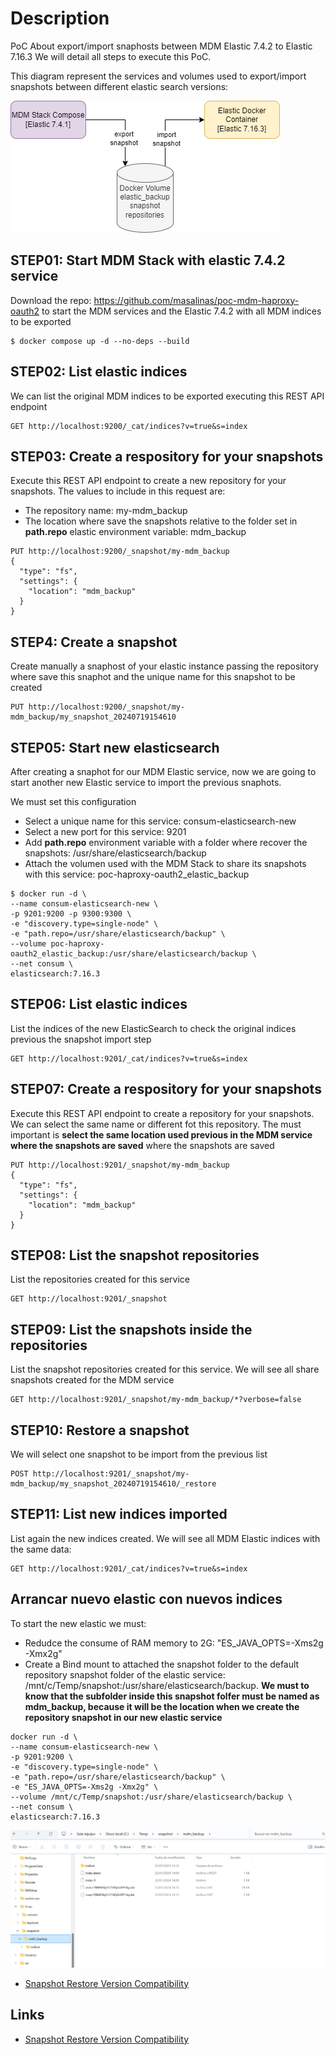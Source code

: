 # Description

PoC About export/import snaphosts between MDM Elastic 7.4.2 to Elastic 7.16.3  We will detail all steps to execute this PoC.

This diagram represent the services and volumes used to export/import snapshots between different elastic search versions:

![Snapshot Diagram](./images/snapshot_diagram.png "Snapshot Diagram")

## STEP01: Start MDM Stack with elastic 7.4.2 service

Download the repo: https://github.com/masalinas/poc-mdm-haproxy-oauth2 to start the MDM services and the Elastic 7.4.2 with all MDM indices
to be exported

```
$ docker compose up -d --no-deps --build
```

## STEP02: List elastic indices

We can list the original MDM indices to be exported executing this REST API endpoint

```
GET http://localhost:9200/_cat/indices?v=true&s=index
```

## STEP03: Create a respository for your snapshots

Execute this REST API endpoint to create a new repository for your snapshots. The values to include in this request are:

- The repository name: my-mdm_backup
- The location where save the snapshots relative to the folder set in **path.repo** elastic environment variable: mdm_backup

```
PUT http://localhost:9200/_snapshot/my-mdm_backup
{
  "type": "fs",
  "settings": {
    "location": "mdm_backup"
  }
}
```

## STEP4: Create a snapshot

Create manually a snaphost of your elastic instance passing the repository where save this snaphot and the unique name for this snapshot to be created

```
PUT http://localhost:9200/_snapshot/my-mdm_backup/my_snapshot_20240719154610
```

## STEP05: Start new elasticsearch

After creating a snaphot for our MDM Elastic service, now we are going to start another new Elastic service to import the previous snaphots.

We must set this configuration

- Select a unique name for this service: consum-elasticsearch-new
- Select a new port for this service: 9201
- Add **path.repo** environment variable with a folder where recover the snapshots: /usr/share/elasticsearch/backup
- Attach the volumen used with the MDM Stack to share its snapshots with this service: poc-haproxy-oauth2_elastic_backup

```
$ docker run -d \
--name consum-elasticsearch-new \
-p 9201:9200 -p 9300:9300 \
-e "discovery.type=single-node" \
-e "path.repo=/usr/share/elasticsearch/backup" \
--volume poc-haproxy-oauth2_elastic_backup:/usr/share/elasticsearch/backup \
--net consum \
elasticsearch:7.16.3
```

## STEP06: List elastic indices

List the indices of the new ElasticSearch to check the original indices previous the snapshot import step

```
GET http://localhost:9201/_cat/indices?v=true&s=index
```

## STEP07: Create a respository for your snapshots

Execute this REST API endpoint to create a repository for your snapshots. We can select the same name or different fot this repository. The must important is **select the same location used previous in the MDM service where the snapshots are saved** where the snapshots are saved

```
PUT http://localhost:9201/_snapshot/my-mdm_backup
{
  "type": "fs",
  "settings": {
    "location": "mdm_backup"
  }
}
```

## STEP08:  List the snapshot repositories

List the repositories created for this service

```
GET http://localhost:9201/_snapshot
```


## STEP09:  List the snapshots inside the repositories

List the snapshot repositories created for this service. We will see all share snapshots created for the MDM service

```
GET http://localhost:9201/_snapshot/my-mdm_backup/*?verbose=false
```

## STEP10:  Restore a snapshot

We will select one snapshot to be import from the previous list

```
POST http://localhost:9201/_snapshot/my-mdm_backup/my_snapshot_20240719154610/_restore
```

## STEP11: List new indices imported

List again the new indices created. We will see all MDM Elastic indices with the same data:

```
GET http://localhost:9201/_cat/indices?v=true&s=index
```

## Arrancar nuevo elastic con nuevos indices

To start the new elastic we must:

- Redudce the consume of RAM memory to 2G: "ES_JAVA_OPTS=-Xms2g -Xmx2g"
- Create a Bind mount to attached the snapshot folder to the default repository snapshot folder of the elastic service: /mnt/c/Temp/snapshot:/usr/share/elasticsearch/backup. **We must to know that the subfolder inside this snapshot folfer must be named as mdm_backup, because it will be the location when we create the repository snapshot in our new elastic service**

```
docker run -d \
--name consum-elasticsearch-new \
-p 9201:9200 \
-e "discovery.type=single-node" \
-e "path.repo=/usr/share/elasticsearch/backup" \
-e "ES_JAVA_OPTS=-Xms2g -Xmx2g" \
--volume /mnt/c/Temp/snapshot:/usr/share/elasticsearch/backup \
--net consum \
elasticsearch:7.16.3
```

![Snapshot Folder Tree](./images/snapshot-folders.png "Snapshot Folder Tree")

- [Snapshot Restore Version Compatibility](https://www.elastic.co/guide/en/elasticsearch/reference/8.14/snapshot-restore.html#snapshot-restore-version-compatibility)

## Links

- [Snapshot Restore Version Compatibility](https://www.elastic.co/guide/en/elasticsearch/reference/8.14/snapshot-restore.html#snapshot-restore-version-compatibility)
